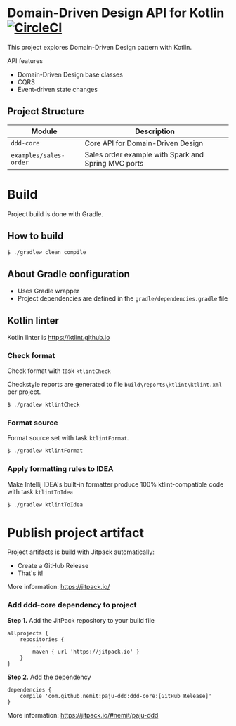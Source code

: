 # Domain-Driven Design API for Kotlin [![CircleCI](https://circleci.com/gh/nemit/paju-ddd.svg?style=shield)](https://circleci.com/gh/nemit/paju-ddd)

This project explores Domain-Driven Design pattern with Kotlin. 

API features

- Domain-Driven Design base classes
- CQRS
- Event-driven state changes

## Project Structure

Module | Description
------ | -----------
`ddd-core` | Core API for Domain-Driven Design
`examples/sales-order` | Sales order example with Spark and Spring MVC ports 


# Build

Project build is done with Gradle.

## How to build
```bash
$ ./gradlew clean compile
```

## About Gradle configuration 

- Uses Gradle wrapper
- Project dependencies are defined in the `gradle/dependencies.gradle` file

## Kotlin linter

Kotlin linter is <https://ktlint.github.io>

### Check format

Check format with task `ktlintCheck`

Checkstyle reports are generated to file `build\reports\ktlint\ktlint.xml` per 
project. 

```bash
$ ./gradlew ktlintCheck
```

### Format source

Format source set with task `ktlintFormat`. 

```bash
$ ./gradlew ktlintFormat
```

### Apply formatting rules to IDEA

Make Intellij IDEA's built-in formatter produce 100% ktlint-compatible code with task `ktlintToIdea`

```bash
$ ./gradlew ktlintToIdea
```

# Publish project artifact

Project artifacts is build with Jitpack automatically: 

- Create a GitHub Release
- That's it!

More information: https://jitpack.io/

### Add ddd-core dependency to project   
 

**Step 1.** Add the JitPack repository to your build file

```
allprojects {
    repositories {
        ...
        maven { url 'https://jitpack.io' }
    }
}  
```

**Step 2.** Add the dependency

```
dependencies {
    compile 'com.github.nemit:paju-ddd:ddd-core:[GitHub Release]'
}
```

More information: https://jitpack.io/#nemit/paju-ddd